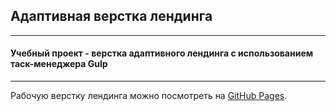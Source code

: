 ## Адаптивная верстка лендинга
____
#### Учебный проект - верстка адаптивного лендинга с использованием таск-менеджера Gulp
____
Рабочую верстку лендинга можно посмотреть на [GitHub Pages](https://andrey-a-a.github.io/responsive-landing-page-layout-verstka/).
